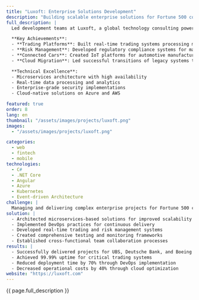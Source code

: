 ```yaml
---
title: "Luxoft: Enterprise Solutions Development"
description: "Building scalable enterprise solutions for Fortune 500 companies with focus on fintech and automotive sectors"
full_description: |
  Led development teams at Luxoft, a global technology consulting powerhouse, delivering innovative solutions for enterprise clients including UBS, Deutsche Bank, and Boeing. Specialized in creating high-performance trading platforms, risk management systems, and connected car solutions. The role involved architecting complex distributed systems, implementing DevOps practices, and managing cross-functional teams across multiple time zones.

  **Key Achievements**:
  - **Trading Platforms**: Built real-time trading systems processing millions of transactions daily
  - **Risk Management**: Developed regulatory compliance systems for major banks
  - **Connected Cars**: Created IoT platforms for automotive manufacturers
  - **Cloud Migration**: Led successful transitions of legacy systems to cloud infrastructure

  **Technical Excellence**:
  - Microservices architecture with high availability
  - Real-time data processing and analytics
  - Enterprise-grade security implementations
  - Cloud-native solutions on Azure and AWS

featured: true
order: 8
lang: en
thumbnail: "/assets/images/projects/luxoft.png"
images:
  - "/assets/images/projects/luxoft.png"

categories:
  - web
  - fintech
  - mobile
technologies:
  - C#
  - .NET Core
  - Angular
  - Azure
  - Kubernetes
  - Event-driven Architecture
challenge: |
  Managing and delivering complex enterprise projects for Fortune 500 clients while ensuring high availability, scalability, and regulatory compliance. Key challenges included modernizing legacy systems, implementing real-time trading capabilities, and coordinating distributed teams across multiple time zones.
solution: |
  - Architected microservices-based solutions for improved scalability
  - Implemented DevOps practices for continuous delivery
  - Developed real-time trading and risk management systems
  - Created comprehensive testing and monitoring frameworks
  - Established cross-functional team collaboration processes
results: |
  - Successfully delivered projects for UBS, Deutsche Bank, and Boeing
  - Achieved 99.99% uptime for critical trading systems
  - Reduced deployment time by 70% through DevOps implementation
  - Decreased operational costs by 40% through cloud optimization
website: "https://luxoft.com"
---
```


{{ page.full_description }} 